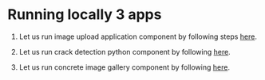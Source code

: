 # Running locally 3 apps

1. Let us run image upload application component by following steps [here](imageUpload/local/localImageUpload.md).

2. Let us run crack detection python component by following [here](crackDetection/local/localCrackDetection.md).

3. Let us run concrete image gallery component by following [here](concreteImageGallery/local/localConcreteImageGallery.md).